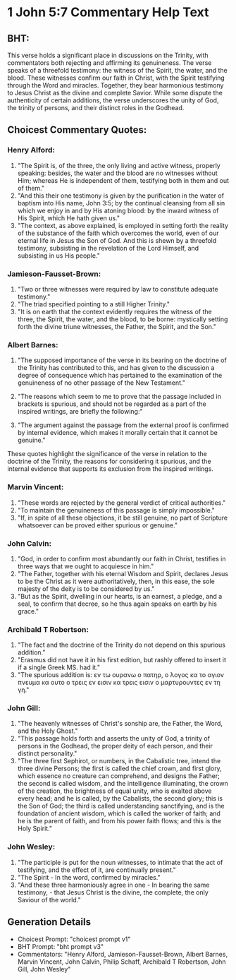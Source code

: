 # 1 John 5:7 Commentary Help Text

## BHT:
This verse holds a significant place in discussions on the Trinity, with commentators both rejecting and affirming its genuineness. The verse speaks of a threefold testimony: the witness of the Spirit, the water, and the blood. These witnesses confirm our faith in Christ, with the Spirit testifying through the Word and miracles. Together, they bear harmonious testimony to Jesus Christ as the divine and complete Savior. While some dispute the authenticity of certain additions, the verse underscores the unity of God, the trinity of persons, and their distinct roles in the Godhead.

## Choicest Commentary Quotes:
### Henry Alford:
1) "The Spirit is, of the three, the only living and active witness, properly speaking: besides, the water and the blood are no witnesses without Him; whereas He is independent of them, testifying both in them and out of them."
2) "And this their one testimony is given by the purification in the water of baptism into His name, John 3:5; by the continual cleansing from all sin which we enjoy in and by His atoning blood: by the inward witness of His Spirit, which He hath given us."
3) "The context, as above explained, is employed in setting forth the reality of the substance of the faith which overcomes the world, even of our eternal life in Jesus the Son of God. And this is shewn by a threefold testimony, subsisting in the revelation of the Lord Himself, and subsisting in us His people."

### Jamieson-Fausset-Brown:
1. "Two or three witnesses were required by law to constitute adequate testimony."
2. "The triad specified pointing to a still Higher Trinity."
3. "It is on earth that the context evidently requires the witness of the three, the Spirit, the water, and the blood, to be borne: mystically setting forth the divine triune witnesses, the Father, the Spirit, and the Son."

### Albert Barnes:
1. "The supposed importance of the verse in its bearing on the doctrine of the Trinity has contributed to this, and has given to the discussion a degree of consequence which has pertained to the examination of the genuineness of no other passage of the New Testament."

2. "The reasons which seem to me to prove that the passage included in brackets is spurious, and should not be regarded as a part of the inspired writings, are briefly the following:"

3. "The argument against the passage from the external proof is confirmed by internal evidence, which makes it morally certain that it cannot be genuine."

These quotes highlight the significance of the verse in relation to the doctrine of the Trinity, the reasons for considering it spurious, and the internal evidence that supports its exclusion from the inspired writings.

### Marvin Vincent:
1. "These words are rejected by the general verdict of critical authorities."
2. "To maintain the genuineness of this passage is simply impossible."
3. "If, in spite of all these objections, it be still genuine, no part of Scripture whatsoever can be proved either spurious or genuine."

### John Calvin:
1. "God, in order to confirm most abundantly our faith in Christ, testifies in three ways that we ought to acquiesce in him."
2. "The Father, together with his eternal Wisdom and Spirit, declares Jesus to be the Christ as it were authoritatively, then, in this ease, the sole majesty of the deity is to be considered by us."
3. "But as the Spirit, dwelling in our hearts, is an earnest, a pledge, and a seal, to confirm that decree, so he thus again speaks on earth by his grace."

### Archibald T Robertson:
1. "The fact and the doctrine of the Trinity do not depend on this spurious addition."
2. "Erasmus did not have it in his first edition, but rashly offered to insert it if a single Greek MS. had it."
3. "The spurious addition is: εν τω ουρανω ο πατηρ, ο λογος κα το αγιον πνευμα κα ουτο ο τρεις εν εισιν κα τρεις εισιν ο μαρτυρουντες εν τη γη."

### John Gill:
1. "The heavenly witnesses of Christ's sonship are, the Father, the Word, and the Holy Ghost."
2. "This passage holds forth and asserts the unity of God, a trinity of persons in the Godhead, the proper deity of each person, and their distinct personality."
3. "The three first Sephirot, or numbers, in the Cabalistic tree, intend the three divine Persons; the first is called the chief crown, and first glory, which essence no creature can comprehend, and designs the Father; the second is called wisdom, and the intelligence illuminating, the crown of the creation, the brightness of equal unity, who is exalted above every head; and he is called, by the Cabalists, the second glory; this is the Son of God; the third is called understanding sanctifying, and is the foundation of ancient wisdom, which is called the worker of faith; and he is the parent of faith, and from his power faith flows; and this is the Holy Spirit."

### John Wesley:
1. "The participle is put for the noun witnesses, to intimate that the act of testifying, and the effect of it, are continually present."
2. "The Spirit - In the word, confirmed by miracles."
3. "And these three harmoniously agree in one - In bearing the same testimony, - that Jesus Christ is the divine, the complete, the only Saviour of the world."


## Generation Details
- Choicest Prompt: "choicest prompt v1"
- BHT Prompt: "bht prompt v3"
- Commentators: "Henry Alford, Jamieson-Fausset-Brown, Albert Barnes, Marvin Vincent, John Calvin, Philip Schaff, Archibald T Robertson, John Gill, John Wesley"
